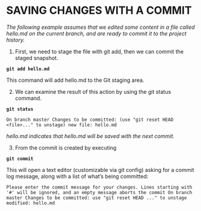 # **SAVING CHANGES WITH A COMMIT**

*The following example assumes that we edited some content in a file called hello.md on the current branch, and are ready to commit it to the project history.*

1. First, we need to stage the file with git add, then we can commit the staged snapshot.

**`git add hello.md`**

This command will add hello.md to the Git staging area. 

2. We can examine the result of this action by using the git status command.

**`git status`**

`On branch master
    Changes to be committed:
       (use "git reset HEAD <file>..." to unstage)
           new file: hello.md`

 *hello.md indicates that hello.md will be saved with the next commit.*

 3. From the commit is created by executing

  **`git commit`**

 This will open a text editor (customizable via git config) asking for a commit log message, along with a list of what’s being committed:

`Please enter the commit message for your changes. Lines starting
    with '#' will be ignored, and an empty message aborts the commit
      On branch master
        Changes to be committed:
          use "git reset HEAD ..." to unstage
             modified: hello.md`